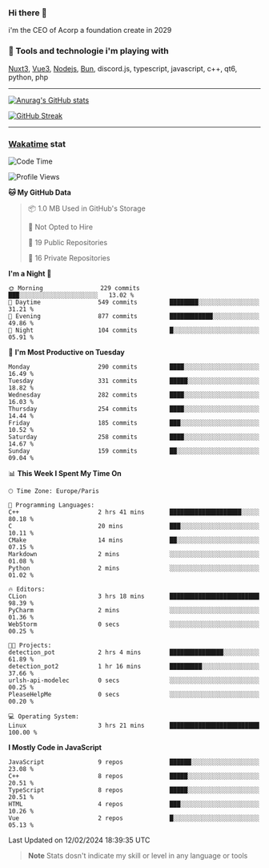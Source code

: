### Hi there 👋

i'm the CEO of Acorp a foundation create in 2029  

### 🧰 Tools and technologie i'm playing with

[Nuxt3](https://nuxt.com), [Vue3](https://vuejs.org/), [Nodejs](https://nodejs.org), [Bun](https://bun.sh/), discord.js, typescript, javascript, c++, qt6, python, php

---

[![Anurag's GitHub stats](https://github-readme-stats.vercel.app/api?username=ackimixs&show_icons=true&theme=github_dark&count_private=true)](https://www.ackimixs.xyz)

[![GitHub Streak](https://github-readme-streak-stats.herokuapp.com?user=Ackimixs&theme=github-dark-blue&date_format=j%20M%5B%20Y%5D&mode=weekly)](https://git.io/streak-stats)

---
 
 ### [Wakatime](https://wakatime.com/) stat

<!--START_SECTION:waka-->
![Code Time](http://img.shields.io/badge/Code%20Time-942%20hrs%2040%20mins-blue)

![Profile Views](http://img.shields.io/badge/Profile%20Views-2-blue)

**🐱 My GitHub Data** 

> 📦 1.0 MB Used in GitHub's Storage 
 > 
> 🚫 Not Opted to Hire
 > 
> 📜 19 Public Repositories 
 > 
> 🔑 16 Private Repositories 
 > 
**I'm a Night 🦉** 

```text
🌞 Morning                229 commits         ███░░░░░░░░░░░░░░░░░░░░░░   13.02 % 
🌆 Daytime                549 commits         ████████░░░░░░░░░░░░░░░░░   31.21 % 
🌃 Evening                877 commits         ████████████░░░░░░░░░░░░░   49.86 % 
🌙 Night                  104 commits         █░░░░░░░░░░░░░░░░░░░░░░░░   05.91 % 
```
📅 **I'm Most Productive on Tuesday** 

```text
Monday                   290 commits         ████░░░░░░░░░░░░░░░░░░░░░   16.49 % 
Tuesday                  331 commits         █████░░░░░░░░░░░░░░░░░░░░   18.82 % 
Wednesday                282 commits         ████░░░░░░░░░░░░░░░░░░░░░   16.03 % 
Thursday                 254 commits         ████░░░░░░░░░░░░░░░░░░░░░   14.44 % 
Friday                   185 commits         ███░░░░░░░░░░░░░░░░░░░░░░   10.52 % 
Saturday                 258 commits         ████░░░░░░░░░░░░░░░░░░░░░   14.67 % 
Sunday                   159 commits         ██░░░░░░░░░░░░░░░░░░░░░░░   09.04 % 
```


📊 **This Week I Spent My Time On** 

```text
🕑︎ Time Zone: Europe/Paris

💬 Programming Languages: 
C++                      2 hrs 41 mins       ████████████████████░░░░░   80.18 % 
C                        20 mins             ███░░░░░░░░░░░░░░░░░░░░░░   10.11 % 
CMake                    14 mins             ██░░░░░░░░░░░░░░░░░░░░░░░   07.15 % 
Markdown                 2 mins              ░░░░░░░░░░░░░░░░░░░░░░░░░   01.08 % 
Python                   2 mins              ░░░░░░░░░░░░░░░░░░░░░░░░░   01.02 % 

🔥 Editors: 
CLion                    3 hrs 18 mins       █████████████████████████   98.39 % 
PyCharm                  2 mins              ░░░░░░░░░░░░░░░░░░░░░░░░░   01.36 % 
WebStorm                 0 secs              ░░░░░░░░░░░░░░░░░░░░░░░░░   00.25 % 

🐱‍💻 Projects: 
detection_pot            2 hrs 4 mins        ███████████████░░░░░░░░░░   61.89 % 
detection_pot2           1 hr 16 mins        █████████░░░░░░░░░░░░░░░░   37.66 % 
urlsh-api-modelec        0 secs              ░░░░░░░░░░░░░░░░░░░░░░░░░   00.25 % 
PleaseHelpMe             0 secs              ░░░░░░░░░░░░░░░░░░░░░░░░░   00.20 % 

💻 Operating System: 
Linux                    3 hrs 21 mins       █████████████████████████   100.00 % 
```

**I Mostly Code in JavaScript** 

```text
JavaScript               9 repos             ██████░░░░░░░░░░░░░░░░░░░   23.08 % 
C++                      8 repos             █████░░░░░░░░░░░░░░░░░░░░   20.51 % 
TypeScript               8 repos             █████░░░░░░░░░░░░░░░░░░░░   20.51 % 
HTML                     4 repos             ███░░░░░░░░░░░░░░░░░░░░░░   10.26 % 
Vue                      2 repos             █░░░░░░░░░░░░░░░░░░░░░░░░   05.13 % 
```




 Last Updated on 12/02/2024 18:39:35 UTC
<!--END_SECTION:waka-->

> **Note**
> Stats dosn't indicate my skill or level in any language or tools
